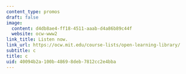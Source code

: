 ```yaml
---
content_type: promos
draft: false
image:
  content: d4db8ae4-ff18-4511-aaab-d4a86b89c44f
  website: ocw-www2
link_title: Listen now.
link_url: https://ocw.mit.edu/course-lists/open-learning-library/
subtitle: c
title: c
uid: 40094b2a-100b-4869-8deb-7812cc2e4bba
---
```

